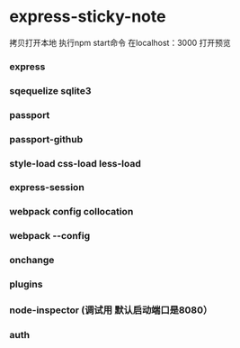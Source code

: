 # express-sticky-note
拷贝打开本地 执行npm start命令  在localhost：3000 打开预览

### express

### sqequelize    sqlite3

### passport

### passport-github

### style-load css-load less-load

### express-session

### webpack  config collocation

### webpack --config

### onchange

### plugins

### node-inspector (调试用 默认启动端口是8080）

### auth

